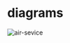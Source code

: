 # diagrams
![air-sevice](https://github.com/user-attachments/assets/f06417de-3b14-44c1-86c3-b08af4f88dfd)

